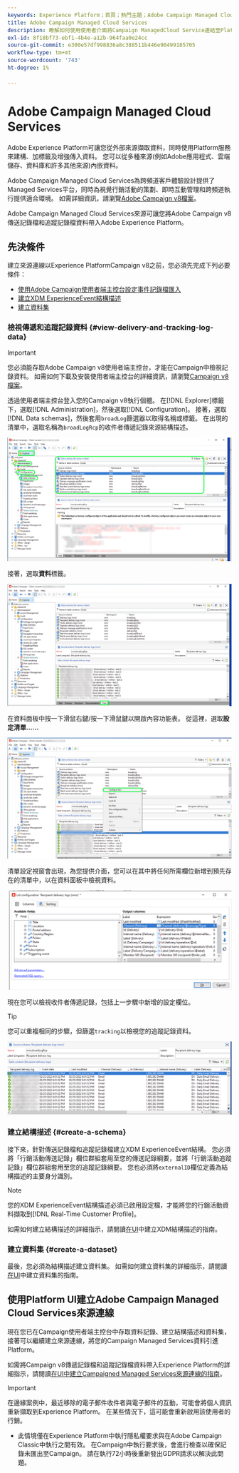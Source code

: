 ```yaml
---
keywords: Experience Platform；首頁；熱門主題；Adobe Campaign Managed Cloud Services；行銷活動；campaign managed services
title: Adobe Campaign Managed Cloud Services
description: 瞭解如何使用使用者介面將Campaign ManagedCloud Service連結至Platform
exl-id: 8f18bf73-ebf1-4b4e-a12b-964faa0e24cc
source-git-commit: e300e57df998836a8c388511b446e90499185705
workflow-type: tm+mt
source-wordcount: '743'
ht-degree: 1%

---
```


# Adobe Campaign Managed Cloud Services

Adobe Experience Platform可讓您從外部來源擷取資料，同時使用Platform服務來建構、加標籤及增強傳入資料。 您可以從多種來源(例如Adobe應用程式、雲端儲存、資料庫和許多其他來源)內嵌資料。

Adobe Campaign Managed Cloud Services為跨頻道客戶體驗設計提供了Managed Services平台，同時為視覺行銷活動的策劃、即時互動管理和跨頻道執行提供適合環境。 如需詳細資訊，請瀏覽[Adobe Campaign v8檔案](https://experienceleague.adobe.com/docs/campaign/campaign-v8/campaign-home.html?lang=zh-Hant)。

Adobe Campaign Managed Cloud Services來源可讓您將Adobe Campaign v8傳送記錄檔和追蹤記錄檔資料帶入Adobe Experience Platform。

## 先決條件

建立來源連線以Experience PlatformCampaign v8之前，您必須先完成下列必要條件：

* [使用Adobe Campaign使用者端主控台設定事件記錄檔匯入](#view-delivery-and-tracking-log-data)
* [建立XDM ExperienceEvent結構描述](#create-a-schema)
* [建立資料集](#create-a-dataset)

### 檢視傳遞和追蹤記錄資料 {#view-delivery-and-tracking-log-data}

>[!IMPORTANT]
>
>您必須能存取Adobe Campaign v8使用者端主控台，才能在Campaign中檢視記錄資料。 如需如何下載及安裝使用者端主控台的詳細資訊，請瀏覽[Campaign v8檔案](https://experienceleague.adobe.com/docs/campaign/campaign-v8/deploy/connect.html)。

透過使用者端主控台登入您的Campaign v8執行個體。 在[!DNL Explorer]標籤下，選取[!DNL Administration]，然後選取[!DNL Configuration]。 接著，選取[!DNL Data schemas]，然後套用`broadLog`篩選器以取得名稱或標籤。 在出現的清單中，選取名稱為`broadLogRcp`的收件者傳遞記錄來源結構描述。

![已選取Explorer索引標籤的Adobe Campaign v8使用者端主控台，已展開「管理」、「設定」和「資料結構描述」節點，且篩選設定為「廣泛」。](./images/campaign/explorer.png)

接著，選取&#x200B;**資料**&#x200B;標籤。

![已選取資料索引標籤的Adobe Campaign v8使用者端主控台。](./images/campaign/data.png)

在資料面板中按一下滑鼠右鍵/按一下滑鼠鍵以開啟內容功能表。 從這裡，選取&#x200B;**設定清單……**

![已開啟內容功能表且已選取[設定清單]選項的Adobe Campaign v8使用者端主控台。](./images/campaign/configure.png)

清單設定視窗會出現，為您提供介面，您可以在其中將任何所需欄位新增到預先存在的清單中，以在資料面板中檢視資料。

![收件者傳遞記錄的設定清單，可新增供檢視。](./images/campaign/list-configuration.png)

現在您可以檢視收件者傳遞記錄，包括上一步驟中新增的設定欄位。

>[!TIP]
>
>您可以重複相同的步驟，但篩選`tracking`以檢視您的追蹤記錄資料。

![收件者傳遞記錄檔會顯示其上次修改的名稱、傳遞通道、內部傳遞名稱和標籤的資訊。](./images/campaign/recipient-delivery-logs.png)

### 建立結構描述 {#create-a-schema}

接下來，針對傳送記錄檔和追蹤記錄檔建立XDM ExperienceEvent結構。 您必須將「行銷活動傳送記錄」欄位群組套用至您的傳送記錄綱要，並將「行銷活動追蹤記錄」欄位群組套用至您的追蹤記錄綱要。 您也必須將`externalID`欄位定義為結構描述的主要身分識別。

>[!NOTE]
>
>您的XDM ExperienceEvent結構描述必須已啟用設定檔，才能將您的行銷活動資料擷取到[!DNL Real-Time Customer Profile]。

如需如何建立結構描述的詳細指示，請閱讀[在UI](../../../xdm/tutorials/create-schema-ui.md)中建立XDM結構描述的指南。

### 建立資料集 {#create-a-dataset}

最後，您必須為結構描述建立資料集。 如需如何建立資料集的詳細指示，請閱讀[在UI](../../../catalog/datasets/user-guide.md)中建立資料集的指南。

## 使用Platform UI建立Adobe Campaign Managed Cloud Services來源連線

現在您已在Campaign使用者端主控台中存取資料記錄、建立結構描述和資料集，接著可以繼續建立來源連線，將您的Campaign Managed Services資料引進Platform。

如需將Campaign v8傳遞記錄檔和追蹤記錄檔資料帶入Experience Platform的詳細指示，請閱讀[在UI中建立Campaigned Managed Services來源連線的指南](../../tutorials/ui/create/adobe-applications/campaign.md)。

>[!IMPORTANT]
>
>在邊緣案例中，最近移除的電子郵件收件者與電子郵件的互動，可能會將個人資訊重新擷取到Experience Platform。 在某些情況下，這可能會重新啟用該使用者的行銷。
>
>* 此情境僅在Experience Platform中執行隱私權要求與在Adobe Campaign Classic中執行之間有效。 在Campaign中執行要求後，會進行檢查以確保記錄未匯出至Campaign。 請在執行72小時後重新發出GDPR請求以解決此問題。